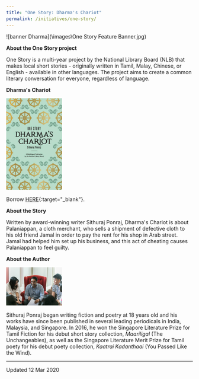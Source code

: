 ```yaml
---
title: "One Story: Dharma's Chariot"
permalink: /initiatives/one-story/
---
```


![banner Dharma](\images\One Story Feature Banner.jpg)

**About the One Story project**

One Story is a multi-year project by the National Library Board (NLB) that makes local short stories - originally written in Tamil, Malay, Chinese, or English - available in other languages. The project aims to create a common literary conversation for everyone, regardless of language.

**Dharma's Chariot**

<img src="/images/Dharma_book_cover.jpg" style="width:30%" alt="Dharmas Chariot"/>

Borrow [HERE](https://nlb.overdrive.com/media/5328742?cid=2102){:target="_blank"}.

**About the Story**

Written by award-winning writer Sithuraj Ponraj, Dharma's Chariot is about Palaniappan, a cloth merchant, who sells a shipment of defective cloth to his old friend Jamal in order to pay the rent for his shop in Arab street. Jamal had helped him set up his business, and this act of cheating causes Palaniappan to feel guilty.

**About the Author**

<img src="/images/Sithuraj.png" style="width:30%" alt="Sithuraj Ponraj"/>

Sithuraj Ponraj began writing fiction and poetry at 18 years old and his works have since been published in several leading periodicals in India, Malaysia, and Singapore. In 2016, he won the Singapore Literature Prize for Tamil Fiction for his debut short story collection, *Maariligal* (The Unchangeables), as well as the Singapore Literature Merit Prize for Tamil poety for his debut poety collection, *Kaatrai Kadanthaai* (You Passed Like the Wind).


<hr/>



Updated 12 Mar 2020
